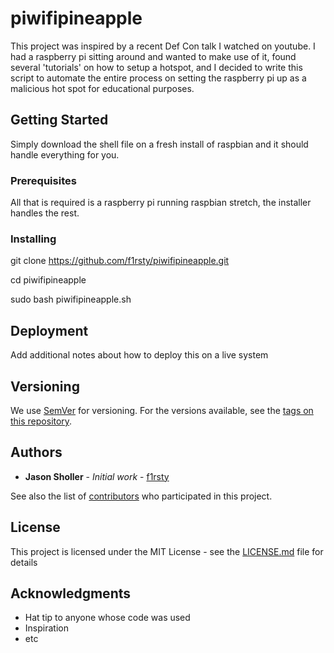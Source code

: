 # piwifipineapple

This project was inspired by a recent Def Con talk I watched on youtube. I had a raspberry pi sitting around and wanted to make use of it, found several 'tutorials' on how to setup a hotspot, and I decided to write this script to automate the entire process on setting the raspberry pi up as a malicious hot spot for educational purposes.

## Getting Started

Simply download the shell file on a fresh install of raspbian and it should handle everything for you.

### Prerequisites

All that is required is a raspberry pi running raspbian stretch, the installer handles the rest.

### Installing

git clone https://github.com/f1rsty/piwifipineapple.git

cd piwifipineapple

sudo bash piwifipineapple.sh

## Deployment

Add additional notes about how to deploy this on a live system

## Versioning

We use [SemVer](http://semver.org/) for versioning. For the versions available, see the [tags on this repository](https://github.com/your/project/tags). 

## Authors

* **Jason Sholler** - *Initial work* - [f1rsty](https://github.com/f1rsty)

See also the list of [contributors](https://github.com/your/project/contributors) who participated in this project.

## License

This project is licensed under the MIT License - see the [LICENSE.md](LICENSE.md) file for details

## Acknowledgments

* Hat tip to anyone whose code was used
* Inspiration
* etc
